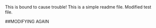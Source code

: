 This is bound to cause trouble!
This is a simple readme file.
Modified test file.

##MODIFYING AGAIN
